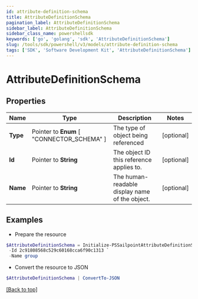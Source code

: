 ```yaml
---
id: attribute-definition-schema
title: AttributeDefinitionSchema
pagination_label: AttributeDefinitionSchema
sidebar_label: AttributeDefinitionSchema
sidebar_class_name: powershellsdk
keywords: ['go', 'golang', 'sdk', 'AttributeDefinitionSchema'] 
slug: /tools/sdk/powershell/v3/models/attribute-definition-schema
tags: ['SDK', 'Software Development Kit', 'AttributeDefinitionSchema']
---
```



# AttributeDefinitionSchema

## Properties

Name | Type | Description | Notes
------------ | ------------- | ------------- | -------------
**Type** |  Pointer to  **Enum** [  "CONNECTOR_SCHEMA" ] | The type of object being referenced | [optional] 
**Id** |  Pointer to **String** | The object ID this reference applies to. | [optional] 
**Name** |  Pointer to **String** | The human-readable display name of the object. | [optional] 

## Examples

- Prepare the resource
```powershell
$AttributeDefinitionSchema = Initialize-PSSailpointAttributeDefinitionSchema  -Type CONNECTOR_SCHEMA `
 -Id 2c91808568c529c60168cca6f90c1313 `
 -Name group
```

- Convert the resource to JSON
```powershell
$AttributeDefinitionSchema | ConvertTo-JSON
```


[[Back to top]](#) 

